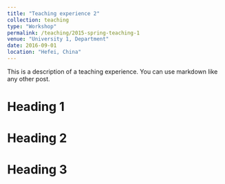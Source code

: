 ```yaml
---
title: "Teaching experience 2"
collection: teaching
type: "Workshop"
permalink: /teaching/2015-spring-teaching-1
venue: "University 1, Department"
date: 2016-09-01
location: "Hefei, China"
---
```


This is a description of a teaching experience. You can use markdown like any other post.

Heading 1
======

Heading 2
======

Heading 3
======
